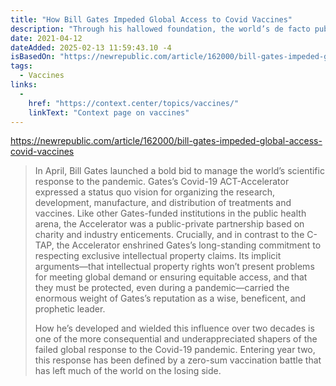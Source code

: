 ```yaml
---
title: "How Bill Gates Impeded Global Access to Covid Vaccines"
description: "Through his hallowed foundation, the world’s de facto public health czar has been a stalwart defender of monopoly medicine."
date: 2021-04-12
dateAdded: 2025-02-13 11:59:43.10 -4
isBasedOn: "https://newrepublic.com/article/162000/bill-gates-impeded-global-access-covid-vaccines"
tags:
  - Vaccines
links:
  -
    href: "https://context.center/topics/vaccines/"
    linkText: "Context page on vaccines"
---
```


https://newrepublic.com/article/162000/bill-gates-impeded-global-access-covid-vaccines

> In April, Bill Gates launched a bold bid to manage the world’s scientific response to the pandemic. Gates’s Covid-19 ACT-Accelerator expressed a status quo vision for organizing the research, development, manufacture, and distribution of treatments and vaccines. Like other Gates-funded institutions in the public health arena, the Accelerator was a public-private partnership based on charity and industry enticements. Crucially, and in contrast to the C-TAP, the Accelerator enshrined Gates’s long-standing commitment to respecting exclusive intellectual property claims. Its implicit arguments—that intellectual property rights won’t present problems for meeting global demand or ensuring equitable access, and that they must be protected, even during a pandemic—carried the enormous weight of Gates’s reputation as a wise, beneficent, and prophetic leader.
>
> How he’s developed and wielded this influence over two decades is one of the more consequential and underappreciated shapers of the failed global response to the Covid-19 pandemic. Entering year two, this response has been defined by a zero-sum vaccination battle that has left much of the world on the losing side.
